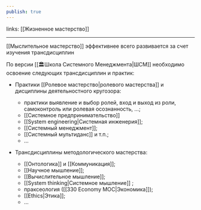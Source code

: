 ```yaml
---
publish: true
---
```

links: [[Жизненное мастерство]]

---

[[Мыслительное мастерство]] эффективнее всего развивается за счет изучения трансдисциплин

По версии [[🏛Школа Системного Менеджмента|ШСМ]] необходимо освоение следующих трансдисциплин и практик:

- Практики  [[Ролевое мастерство|ролевого мастерства]] и дисциплины деятельностного кругозора:
	- практики выявление и выбор ролей, вход и выход из роли, самоконтроль или ролевая осознанность, …;
	- [[Системное предпринимательство]] 
	- [[System engineering|Системная инженерия]];
	- [[Системный менеджмент]];
	- [[Системный мультиданс]] и т.п.;
	- …

- Трансдисциплины методологического мастерства:
	-  [[Онтологика]] и [[Коммуникация]];
	- [[Научное мышление]];
	- [[Вычислительное мышление]];
	- [[System thinking|Системное мышление]] ;
	- праксеология ([[330 Economy MOC|Экономика]]);
	- [[Ethics|Этика]];
	- …
